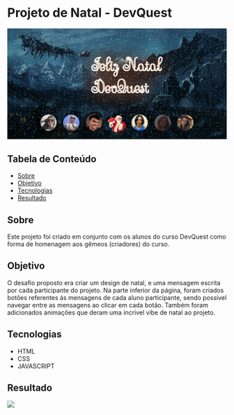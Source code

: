 # Projeto de Natal - DevQuest
<img src="./src/imagens/Resultado.png">

## Tabela de Conteúdo
<ul>
<li><a href="#sobre">Sobre</a></li>
<li><a href="#status">Objetivo</a></li>
<li><a href="#objetivo">Tecnologias</a></li>
<li><a href="#curiosidade">Resultado</a></li>
</ul>

## Sobre
Este projeto foi criado em conjunto com os alunos do curso DevQuest como forma de homenagem aos gêmeos (criadores) do curso.

## Objetivo

O desafio proposto era criar um design de natal, e uma mensagem escrita por cada participante do projeto. Na parte inferior da página, foram criados botões referentes ás mensagens de cada aluno participante, sendo possível navegar entre as mensagens ao clicar em cada botão. Também foram adicionados animações que deram uma incrível vibe de natal ao projeto.



## Tecnologias

* HTML
* CSS
* JAVASCRIPT


## Resultado
<img src="./src/imagens/Resultado.gif">

